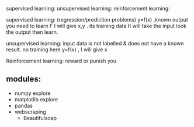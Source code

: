 supervised learning:
unsupervised learning:
reinforcement learning:

supervised learning:  (regression/prediction problems)
y=f(x) ,known output  you need to learn F I will give x,y . 
its training data
It will take the input look the output then learn.

unsupervised learning:
input data is not labelled & does not have a known result.
no training here
y=f(x) , I will give x 

Reinforcement learning:
reward or punish you



modules:
-------------
 - numpy explore
 - matplotlib explore
 - pandas
 - webscraping
   - Beautifulsoap
 
